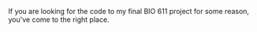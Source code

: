If you are looking for the code to my final BIO 611 project for some reason, you've come to the right place.
